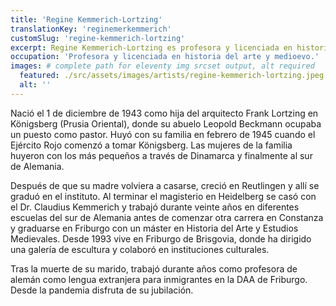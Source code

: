 ```yaml
---
title: 'Regine Kemmerich-Lortzing'
translationKey: 'reginemerkemmerich'
customSlug: 'regine-kemmerich-lortzing'
excerpt: Regine Kemmerich-Lortzing es profesora y licenciada en historia del arte y medioevo.
occupation: 'Profesora y licenciada en historia del arte y medioevo.'
images: # complete path for eleventy img srcset output, alt required
  featured: ./src/assets/images/artists/regine-kemmerich-lortzing.jpeg
  alt: ''
---
```


Nació el 1 de diciembre de 1943 como hija del arquitecto Frank Lortzing en Königsberg (Prusia Oriental), donde su abuelo Leopold Beckmann ocupaba un puesto como pastor. Huyó con su familia en febrero de 1945 cuando el Ejército Rojo comenzó a tomar Königsberg. Las mujeres de la familia huyeron con los más pequeños a través de Dinamarca y finalmente al sur de Alemania.

Después de que su madre volviera a casarse, creció en Reutlingen y allí se graduó en el instituto. Al terminar el magisterio en Heidelberg se casó con el Dr. Claudius Kemmerich y trabajó durante veinte años en diferentes escuelas del sur de Alemania antes de comenzar otra carrera en Constanza y graduarse en Friburgo con un máster en Historia del Arte y Estudios Medievales. Desde 1993 vive en Friburgo de Brisgovia, donde ha dirigido una galería de escultura y colaboró en instituciones culturales.

Tras la muerte de su marido, trabajó durante años como profesora de alemán como lengua extranjera para inmigrantes en la DAA de Friburgo. Desde la pandemia disfruta de su jubilación.
